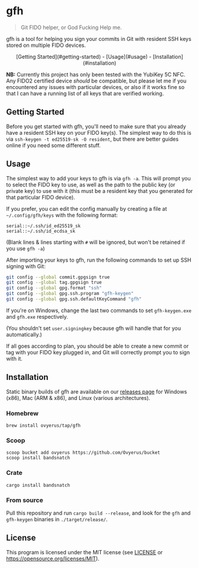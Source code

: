 # gfh

> Git FIDO helper, or God Fucking Help me.

gfh is a tool for helping you sign your commits in Git with resident SSH keys
stored on multiple FIDO devices.

<p align="center">
  [Getting Started](#getting-started)
  -
  [Usage](#usage)
  -
  [Installation](#installation)
</p>

**NB:** Currently this project has only been tested with the YubiKey 5C NFC. Any
FIDO2 certified device _should_ be compatible, but please let me if you
encountered any issues with particular devices, or also if it works fine so that
I can have a running list of all keys that are verified working.

## Getting Started

Before you get started with gfh, you'll need to make sure that you already have
a resident SSH key on your FIDO key(s). The simplest way to do this is via
`ssh-keygen -t ed25519-sk -O resident`, but there are better guides online if
you need some different stuff.

## Usage

The simplest way to add your keys to gfh is via `gfh -a`. This will prompt you
to select the FIDO key to use, as well as the path to the public key (or private
key) to use with it (this must be a resident key that you generated for that
particular FIDO device).

If you prefer, you can edit the config manually by creating a file at
`~/.config/gfh/keys` with the following format:

```
serial::~/.ssh/id_ed25519_sk
serial::~/.ssh/id_ecdsa_sk
```

(Blank lines & lines starting with `#` will be ignored, but won't be retained if
you use `gfh -a`)

After importing your keys to gfh, run the following commands to set up SSH
signing with Git:

```sh
git config --global commit.gpgsign true
git config --global tag.gpgsign true
git config --global gpg.format "ssh"
git config --global gpg.ssh.program "gfh-keygen"
git config --global gpg.ssh.defaultKeyCommand "gfh"
```

If you're on Windows, change the last two commands to set `gfh-keygen.exe` and
`gfh.exe` respectively.

(You shouldn't set `user.signingkey` because gfh will handle that for you
automatically.)

If all goes according to plan, you should be able to create a new commit or tag
with your FIDO key plugged in, and Git will correctly prompt you to sign with
it.

## Installation

Static binary builds of gfh are available on our
[releases page](https://github.com/Ovyerus/gfh/releases) for Windows (x86), Mac
(ARM & x86), and Linux (various architectures).

### Homebrew

`brew install ovyerus/tap/gfh`

### Scoop

```
scoop bucket add ovyerus https://github.com/Ovyerus/bucket
scoop install bandsnatch
```

### Crate

`cargo install bandsnatch`

### From source

Pull this repository and run `cargo build --release`, and look for the `gfh` and
`gfh-keygen` binaries in `./target/release/`.

## License

This program is licensed under the MIT license (see [LICENSE](./LICENSE) or
https://opensource.org/licenses/MIT).
